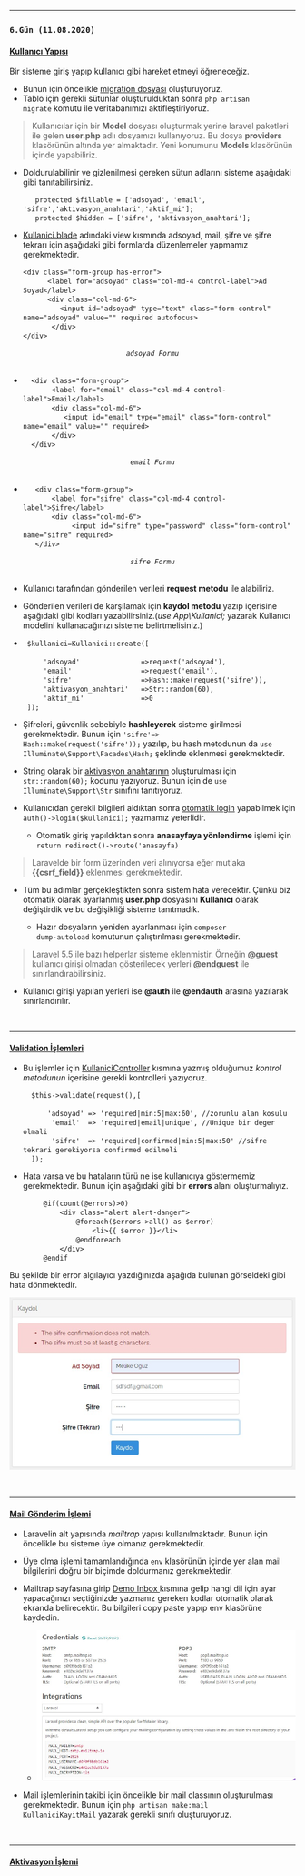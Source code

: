 <hr>
<h3><code>6.Gün (11.08.2020)</code></h3>
<h4><ins>Kullanıcı Yapısı</ins></h4>

Bir sisteme giriş yapıp kullanıcı gibi hareket etmeyi öğreneceğiz.
* Bunun için öncelikle <ins>migration dosyası</ins> oluşturuyoruz.
* Tablo için gerekli sütunlar oluşturulduktan sonra <code>php artisan migrate</code> komutu ile veritabanımızı aktifleştiriyoruz.

> Kullanıcılar için bir <b>Model</b> dosyası oluşturmak yerine laravel paketleri ile gelen <b>user.php</b> adlı dosyamızı kullanıyoruz. Bu dosya <b>providers</b> klasörünün altında yer almaktadır. Yeni konumunu <b>Models</b> klasörünün içinde yapabiliriz.

 * Doldurulabilinir ve gizlenilmesi gereken sütun adlarını sisteme aşağıdaki gibi tanıtabilirsiniz.
 
 		  protected $fillable = ['adsoyad', 'email', 'sifre','aktivasyon_anahtari','aktif_mi'];
  		  protected $hidden = ['sifre', 'aktivasyon_anahtari'];
          
  * <ins>Kullanici.blade</ins> adındaki view kısmında adsoyad, mail, şifre ve şifre tekrarı için aşağıdaki gibi formlarda düzenlemeler yapmamız gerekmektedir.
  
        <div class="form-group has-error">
              <label for="adsoyad" class="col-md-4 control-label">Ad Soyad</label>
              <div class="col-md-6">
             	 <input id="adsoyad" type="text" class="form-control" name="adsoyad" value="" required autofocus>
               </div>
        </div>
        
<div align="center"><i><code>adsoyad Formu</code></i></div></br>

* 
   		<div class="form-group">
             <label for="email" class="col-md-4 control-label">Email</label>
             <div class="col-md-6">
             	<input id="email" type="email" class="form-control" name="email" value="" required>
             </div>
        </div>
        
<div align="center"><i><code>email Formu</code></i></div></br>

   *  		<div class="form-group">
            	<label for="sifre" class="col-md-4 control-label">Şifre</label>
            	<div class="col-md-6">
           			 <input id="sifre" type="password" class="form-control" name="sifre" required>
            </div>
 </div>
 
 <div align="center"><i><code>sifre Formu</code></i></div></br>
 
 * Kullanıcı tarafından gönderilen verileri <b>request metodu</b> ile alabiliriz.
 * Gönderilen verileri de karşılamak için <b>kaydol metodu</b> yazıp içerisine aşağıdaki gibi kodları yazabilirsiniz.(<i>use App\Kullanici;</i> yazarak Kullanıcı modelini kullanacağınızı sisteme belirtmelisiniz.)
  
 *  	$kullanici=Kullanici::create([

            'adsoyad'				=>request('adsoyad'),
            'email'					=>request('email'),
            'sifre'					=>Hash::make(request('sifre')),
            'aktivasyon_anahtari'	=>Str::random(60),
            'aktif_mi'				=>0
        ]);
        
* Şifreleri, güvenlik sebebiyle <b>hashleyerek</b> sisteme girilmesi gerekmektedir. Bunun için <code>'sifre'=> Hash::make(request('sifre'));</code> yazılıp, bu hash metodunun da <code>use Illuminate\Support\Facades\Hash;</code> şeklinde eklenmesi gerekmektedir.
* String olarak bir <ins>aktivasyon anahtarının</ins> oluşturulması için <code>str::random(60);</code> kodunu yazıyoruz. Bunun için de <code>use Illuminate\Support\Str</code> sınıfını tanıtıyoruz.
* Kullanıcıdan gerekli bilgileri aldıktan sonra <ins>otomatik login</ins> yapabilmek için <code>auth()->login($kullanici);</code> yazmamız yeterlidir.
	* Otomatik giriş yapıldıktan sonra <b>anasayfaya yönlendirme</b> işlemi için <code>return redirect()->route('anasayfa)</code>

> Laravelde bir form üzerinden veri alınıyorsa eğer mutlaka <b>{{csrf_field}}</b> eklenmesi gerekmektedir.
* Tüm bu adımlar gerçekleştikten sonra sistem hata verecektir. Çünkü biz otomatik olarak ayarlanmış <b>user.php</b> dosyasını <b>Kullanıcı</b> olarak değiştirdik ve bu değişikliği sisteme tanıtmadık.

	* Hazır dosyaların yeniden ayarlanması için <code>composer dump-autoload</code> komutunun çalıştırılması gerekmektedir.

> Laravel 5.5 ile bazı helperlar sisteme eklenmiştir. Örneğin <b>@guest</b> kullanıcı girişi olmadan gösterilecek yerleri <b>@endguest</b> ile sınırlandırabilirsiniz.

 
 * Kullanıcı girişi yapılan yerleri ise <b>@auth</b> ile **@endauth** arasına yazılarak sınırlandırılır.

</br><hr><h4><ins>Validation İşlemleri</ins></h4>

* Bu işlemler için <ins>KullaniciController</ins> kısmına yazmış olduğumuz <i>kontrol metodunun</i> içerisine gerekli kontrolleri yazıyoruz.

		$this->validate(request(),[

            'adsoyad' => 'required|min:5|max:60', //zorunlu alan kosulu
             'email'  => 'required|email|unique', //Unique bir deger olmali
             'sifre'  => 'required|confirmed|min:5|max:50' //sifre tekrari gerekiyorsa confirmed edilmeli
        ]);
 * Hata varsa ve bu hataların türü ne ise kullanıcıya göstermemiz gerekmektedir. Bunun için aşağıdaki gibi bir <b>errors</b> alanı oluşturmalıyız.

			@if(count(@errors)>0)
            	<div class="alert alert-danger">
                	@foreach($errors->all() as $error)
                		<li>{{ $error }}</li>
                	@endforeach
                </div>
            @endif
            
 Bu şekilde bir error algılayıcı yazdığınızda aşağıda bulunan görseldeki gibi hata dönmektedir.
 
 ![Errors](/images/6-confirm.jpg)
 
 </br><hr><h4><ins>Mail Gönderim İşlemi</ins></h4>
 
 * Laravelin alt yapısında <i>mailtrap</i> yapısı kullanılmaktadır. Bunun için öncelikle bu sisteme üye olmanız gerekmektedir.
 * Üye olma işlemi tamamlandığında <code>env</code> klasörünün içinde yer alan mail bilgilerini doğru bir biçimde doldurmanız gerekmektedir.
 * Mailtrap sayfasına girip <ins>Demo Inbox </ins> kısmına gelip hangi dil için ayar yapacağınızı seçtiğinizde yazmanız gereken kodlar otomatik olarak ekranda belirecektir. Bu bilgileri copy paste yapıp env klasörüne kaydedin.
 
 	* ![Mailtrap](images/6-mail.jpg)

* Mail işlemlerinin takibi için öncelikle bir mail classının oluşturulması gerekmektedir. Bunun için <code>php artisan make:mail KullaniciKayitMail</code> yazarak gerekli sınıfı oluşturuyoruz.

</br><hr><h4><ins>Aktivasyon İşlemi</ins></h4>
